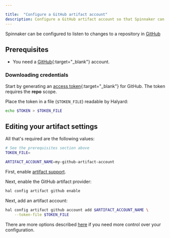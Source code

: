 ```yaml
---

title:  "Configure a GitHub artifact account"
description: Configure a GitHub artifact account so that Spinnaker can download files from GitHub.
---
```


Spinnaker can be configured to listen to changes to a repository in
[GitHub](https://github.com)

## Prerequisites

* You need a [GitHub](https://github.com){:target="\_blank"} account.

### Downloading credentials

Start by generating an [access token](https://github.com/settings/tokens){:target="\_blank"}
for GitHub. The token requires the __repo__ scope.

Place the token in a file (`$TOKEN_FILE`) readable by Halyard:

```bash
echo $TOKEN > $TOKEN_FILE
```

## Editing your artifact settings

All that's required are the following values:

```bash
# See the prerequisites section above
TOKEN_FILE=

ARTIFACT_ACCOUNT_NAME=my-github-artifact-account
```

First, enable [artifact support](/reference/artifacts-with-artifactsrewrite//#enabling-artifact-support).

Next, enable the GitHub artifact provider:

```bash
hal config artifact github enable
```

Next, add an artifact account:

```bash
hal config artifact github account add $ARTIFACT_ACCOUNT_NAME \
    --token-file $TOKEN_FILE
```

There are more options described
[here](/reference/halyard/commands#hal-config-artifact-github-account-edit)
if you need more control over your configuration.
